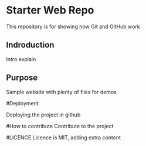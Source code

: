 # Starter Web Repo

This repository is for showing how Git and GitHub work

## Indroduction
Intro explain

## Purpose

Sample website with plenty of files for demos

#Deployment

Deploying the project in github

#How to contribute
Contribute to the project

#LICENCE
Licence is MIT, adding extra content